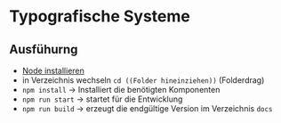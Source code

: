# Typografische Systeme

## Ausfühurng
* [Node installieren](https://nodejs.org/en/download/)
* in Verzeichnis wechseln `cd ((Folder hineinziehen))` (Folderdrag)
* `npm install` → Installiert die benötigten Komponenten
* `npm run start` → startet für die Entwicklung
* `npm run build` → erzeugt die endgültige Version im Verzeichnis `docs`

